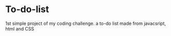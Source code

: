 # To-do-list
1st simple project of my coding challenge. a to-do list made from javacsript, html and CSS
